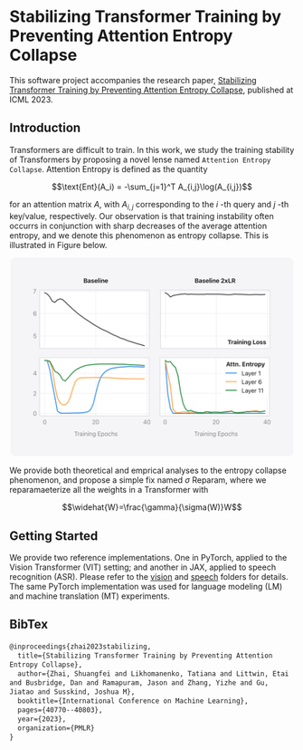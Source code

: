 # Stabilizing Transformer Training by Preventing Attention Entropy Collapse

This software project accompanies the research paper, [Stabilizing Transformer Training by Preventing Attention Entropy Collapse](https://proceedings.mlr.press/v202/zhai23a/zhai23a.pdf), published at ICML 2023.

## Introduction
Transformers are difficult to train. In this work, we study the training stability of Transformers by proposing a novel lense named `Attention Entropy Collapse`. Attention Entropy is defined as the quantity 

$$\text{Ent}(A_i) = -\sum_{j=1}^T A_{i,j}\log(A_{i,j})$$

for an attention matrix $A$, with $A_{i,j}$ corresponding to the $i$ -th query and $j$ -th key/value, respectively. Our observation is that training instability often occurrs in conjunction with sharp decreases of the average attention entropy, and we denote this phenomenon as entropy collapse. This is illustrated in Figure below. 

<p align="center">
<img src="demo.png" alt="drawing" width="500"/>
</p>


We provide both theoretical and emprical analyses to the entropy collapse phenomenon, and propose a simple fix named $\sigma$ Reparam, where we reparamaeterize all the weights in a Transformer with 


$$\widehat{W}=\frac{\gamma}{\sigma(W)}W$$



## Getting Started 

We provide two reference implementations. One in PyTorch, applied to the Vision Transformer (VIT) setting; and another in JAX, applied to speech recognition (ASR). Please refer to the [vision](vision) and [speech](speech) folders for details. The same PyTorch implementation was used for language modeling (LM) and machine translation (MT) experiments.

## BibTex

```
@inproceedings{zhai2023stabilizing,
  title={Stabilizing Transformer Training by Preventing Attention Entropy Collapse},
  author={Zhai, Shuangfei and Likhomanenko, Tatiana and Littwin, Etai and Busbridge, Dan and Ramapuram, Jason and Zhang, Yizhe and Gu, Jiatao and Susskind, Joshua M},
  booktitle={International Conference on Machine Learning},
  pages={40770--40803},
  year={2023},
  organization={PMLR}
}
```

